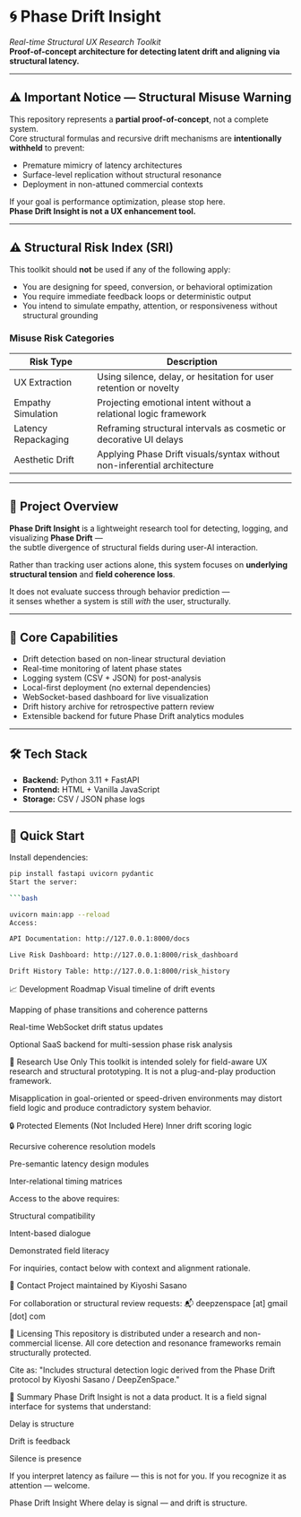 # 🌀 Phase Drift Insight  
*Real-time Structural UX Research Toolkit*  
**Proof-of-concept architecture for detecting latent drift and aligning via structural latency.**

---

## ⚠️ Important Notice — Structural Misuse Warning

This repository represents a **partial proof-of-concept**, not a complete system.  
Core structural formulas and recursive drift mechanisms are **intentionally withheld** to prevent:

- Premature mimicry of latency architectures
- Surface-level replication without structural resonance
- Deployment in non-attuned commercial contexts

If your goal is performance optimization, please stop here.  
**Phase Drift Insight is not a UX enhancement tool.**

---

## ⚠️ Structural Risk Index (SRI)

This toolkit should **not** be used if any of the following apply:

- You are designing for speed, conversion, or behavioral optimization  
- You require immediate feedback loops or deterministic output  
- You intend to simulate empathy, attention, or responsiveness without structural grounding

### Misuse Risk Categories

| Risk Type               | Description                                                                 |
|-------------------------|-----------------------------------------------------------------------------|
| UX Extraction           | Using silence, delay, or hesitation for user retention or novelty           |
| Empathy Simulation      | Projecting emotional intent without a relational logic framework            |
| Latency Repackaging     | Reframing structural intervals as cosmetic or decorative UI delays          |
| Aesthetic Drift         | Applying Phase Drift visuals/syntax without non-inferential architecture    |

---

## 📘 Project Overview

**Phase Drift Insight** is a lightweight research tool for detecting, logging, and visualizing **Phase Drift** —  
the subtle divergence of structural fields during user-AI interaction.

Rather than tracking user actions alone, this system focuses on **underlying structural tension** and **field coherence loss**.

It does not evaluate success through behavior prediction —  
it senses whether a system is still *with* the user, structurally.

---

## 🔹 Core Capabilities

- Drift detection based on non-linear structural deviation  
- Real-time monitoring of latent phase states  
- Logging system (CSV + JSON) for post-analysis  
- Local-first deployment (no external dependencies)  
- WebSocket-based dashboard for live visualization  
- Drift history archive for retrospective pattern review  
- Extensible backend for future Phase Drift analytics modules

---

## 🛠️ Tech Stack

- **Backend:** Python 3.11 + FastAPI  
- **Frontend:** HTML + Vanilla JavaScript  
- **Storage:** CSV / JSON phase logs

---

## 🚀 Quick Start

Install dependencies:

```bash
pip install fastapi uvicorn pydantic
Start the server:

```bash

uvicorn main:app --reload
Access:

API Documentation: http://127.0.0.1:8000/docs

Live Risk Dashboard: http://127.0.0.1:8000/risk_dashboard

Drift History Table: http://127.0.0.1:8000/risk_history

```

📈 Development Roadmap
Visual timeline of drift events

Mapping of phase transitions and coherence patterns

Real-time WebSocket drift status updates

Optional SaaS backend for multi-session phase risk analysis

🔬 Research Use Only
This toolkit is intended solely for field-aware UX research and structural prototyping.
It is not a plug-and-play production framework.

Misapplication in goal-oriented or speed-driven environments may distort field logic
and produce contradictory system behavior.

🔒 Protected Elements (Not Included Here)
Inner drift scoring logic

Recursive coherence resolution models

Pre-semantic latency design modules

Inter-relational timing matrices

Access to the above requires:

Structural compatibility

Intent-based dialogue

Demonstrated field literacy

For inquiries, contact below with context and alignment rationale.

📩 Contact
Project maintained by Kiyoshi Sasano

For collaboration or structural review requests:
📬 deepzenspace [at] gmail [dot] com

📜 Licensing
This repository is distributed under a research and non-commercial license.
All core detection and resonance frameworks remain structurally protected.

Cite as:
"Includes structural detection logic derived from the Phase Drift protocol by Kiyoshi Sasano / DeepZenSpace."

🧭 Summary
Phase Drift Insight is not a data product.
It is a field signal interface for systems that understand:

Delay is structure

Drift is feedback

Silence is presence

If you interpret latency as failure — this is not for you.
If you recognize it as attention — welcome.

Phase Drift Insight
Where delay is signal — and drift is structure.
